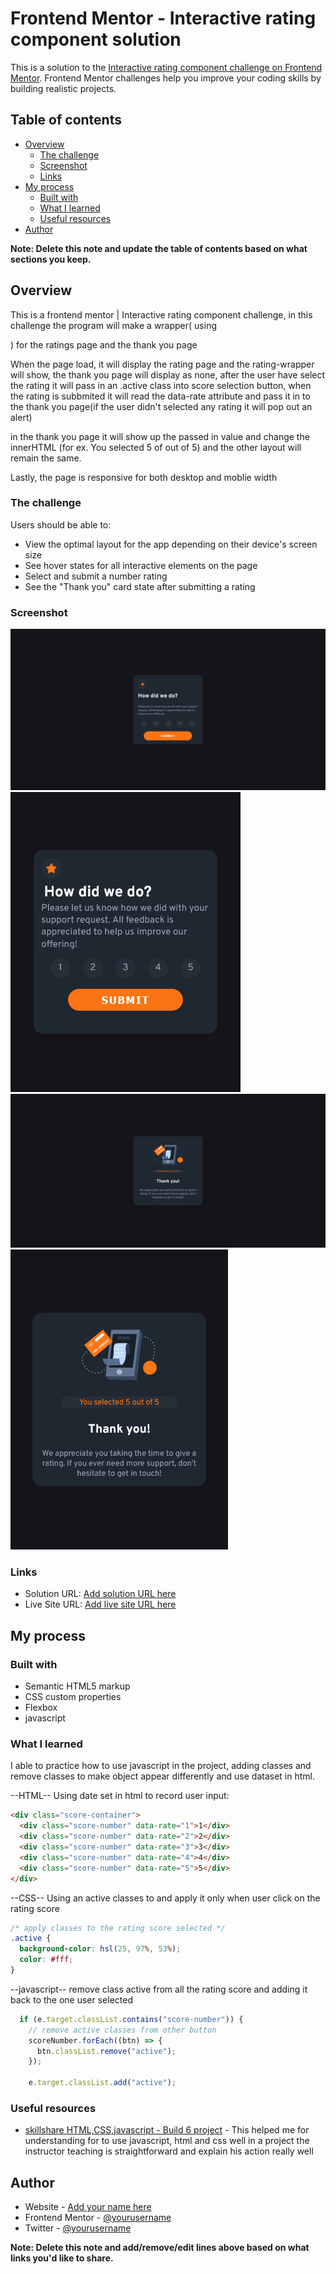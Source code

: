 # Frontend Mentor - Interactive rating component solution

This is a solution to the [Interactive rating component challenge on Frontend Mentor](https://www.frontendmentor.io/challenges/interactive-rating-component-koxpeBUmI). Frontend Mentor challenges help you improve your coding skills by building realistic projects.

## Table of contents

- [Overview](#overview)
  - [The challenge](#the-challenge)
  - [Screenshot](#screenshot)
  - [Links](#links)
- [My process](#my-process)
  - [Built with](#built-with)
  - [What I learned](#what-i-learned)
  - [Useful resources](#useful-resources)
- [Author](#author)

**Note: Delete this note and update the table of contents based on what sections you keep.**

## Overview

This is a frontend mentor | Interactive rating component challenge, in this challenge the program will make a wrapper( using <div>) for the ratings page and the thank you page

When the page load, it will display the rating page and the rating-wrapper will show, the thank you page will display as none, after the user have select the rating it will pass in an .active class into score selection button, when the rating is subbmited it will read the data-rate attribute and pass it in to the thank you page(if the user didn't selected any rating it will pop out an alert)

in the thank you page it will show up the passed in value and change the innerHTML (for ex. You selected 5 of out of 5) and the other layout will remain the same.

Lastly, the page is responsive for both desktop and moblie width

### The challenge

Users should be able to:

- View the optimal layout for the app depending on their device's screen size
- See hover states for all interactive elements on the page
- Select and submit a number rating
- See the "Thank you" card state after submitting a rating

### Screenshot

![Rating on Desktop Size](./screenshot/RatingDesktop.png)
![Rating on Mobile Size](./screenshot/RatingMobile.png)
![Thankyou on Desktop Size](./screenshot/ThankYouDesktop.png)
![Thankyou on Mobile Size](./screenshot/ThankYouMobile.png)

### Links

- Solution URL: [Add solution URL here](https://your-solution-url.com)
- Live Site URL: [Add live site URL here](https://your-live-site-url.com)

## My process

### Built with

- Semantic HTML5 markup
- CSS custom properties
- Flexbox
- javascript

### What I learned

I able to practice how to use javascript in the project, adding classes and remove classes to make object appear differently and use dataset in html.

--HTML--
Using date set in html to record user input:

```html
<div class="score-container">
  <div class="score-number" data-rate="1">1</div>
  <div class="score-number" data-rate="2">2</div>
  <div class="score-number" data-rate="3">3</div>
  <div class="score-number" data-rate="4">4</div>
  <div class="score-number" data-rate="5">5</div>
</div>
```

--CSS--
Using an active classes to and apply it only when user click on the rating score

```css
/* apply classes to the rating score selected */
.active {
  background-color: hsl(25, 97%, 53%);
  color: #fff;
}
```

--javascript--
remove class active from all the rating score and adding it back to the one user selected

```js
  if (e.target.classList.contains("score-number")) {
    // remove active classes from other button
    scoreNumber.forEach((btn) => {
      btn.classList.remove("active");
    });

    e.target.classList.add("active");
```

### Useful resources

- [skillshare HTML,CSS,javascript - Build 6 project](https://skl.sh/3Fr2TT) - This helped me for understanding for to use javascript, html and css well in a project the instructor teaching is straightforward and explain his action really well

## Author

- Website - [Add your name here](https://www.your-site.com)
- Frontend Mentor - [@yourusername](https://www.frontendmentor.io/profile/yourusername)
- Twitter - [@yourusername](https://www.twitter.com/yourusername)

**Note: Delete this note and add/remove/edit lines above based on what links you'd like to share.**
